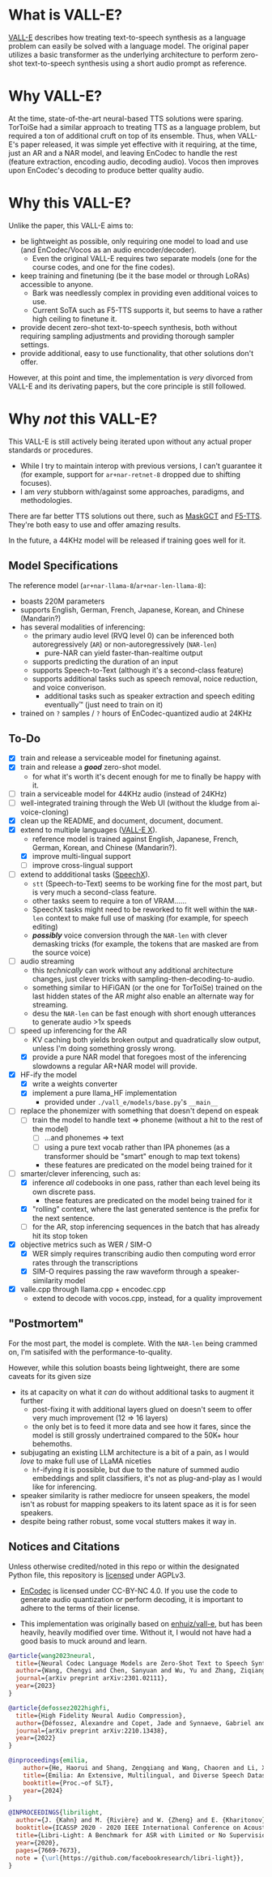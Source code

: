 # What is VALL-E?

[VALL-E](https://arxiv.org/abs/2301.02111) describes how treating text-to-speech synthesis as a language problem can easily be solved with a language model. The original paper utilizes a basic transformer as the underlying architecture to perform zero-shot text-to-speech synthesis using a short audio prompt as reference.

# Why VALL-E?

At the time, state-of-the-art neural-based TTS solutions were sparing. TorToiSe had a similar approach to treating TTS as a language problem, but required a ton of additional cruft on top of its ensemble. Thus, when VALL-E's paper released, it was simple yet effective with it requiring, at the time, just an AR and a NAR model, and leaving EnCodec to handle the rest (feature extraction, encoding audio, decoding audio). Vocos then improves upon EnCodec's decoding to produce better quality audio.

# Why this VALL-E?

Unlike the paper, this VALL-E aims to:
* be lightweight as possible, only requiring one model to load and use (and EnCodec/Vocos as an audio encoder/decoder).
	+ Even the original VALL-E requires two separate models (one for the course codes, and one for the fine codes).
* keep training and finetuning (be it the base model or through LoRAs) accessible to anyone.
	+ Bark was needlessly complex in providing even additional voices to use.
	+ Current SoTA such as F5-TTS supports it, but seems to have a rather high ceiling to finetune it. 
* provide decent zero-shot text-to-speech synthesis, both without requiring sampling adjustments and providing thorough sampler settings.
* provide additional, easy to use functionality, that other solutions don't offer.

However, at this point and time, the implementation is *very* divorced from VALL-E and its derivating papers, but the core principle is still followed.

# Why *not* this VALL-E?

This VALL-E is still actively being iterated upon without any actual proper standards or procedures.
* While I try to maintain interop with previous versions, I can't guarantee it (for example, support for `ar+nar-retnet-8` dropped due to shifting focuses).
* I am *very* stubborn with/against some approaches, paradigms, and methodologies.

There are far better TTS solutions out there, such as [MaskGCT](https://github.com/open-mmlab/Amphion/tree/main/models/tts/maskgct) and [F5-TTS](https://github.com/SWivid/F5-TTS). They're both easy to use and offer amazing results.

In the future, a 44KHz model will be released if training goes well for it.

## Model Specifications

The reference model (`ar+nar-llama-8`/`ar+nar-len-llama-8`):
* boasts 220M parameters
* supports English, German, French, Japanese, Korean, and Chinese (Mandarin?)
* has several modalities of inferencing:
  * the primary audio level (RVQ level 0) can be inferenced both autoregressively (`AR`) or non-autoregressively (`NAR-len`)
    * pure-NAR can yield faster-than-realtime output
  * supports predicting the duration of an input
  * supports Speech-to-Text (although it's a second-class feature)
  * supports additional tasks such as speech removal, noice reduction, and voice converison.
    * additional tasks such as speaker extraction and speech editing eventually™ (just need to train on it)
* trained on `?` samples / `?` hours of EnCodec-quantized audio at 24KHz

## To-Do

* [x] train and release a serviceable model for finetuning against.
* [x] train and release a ***good*** zero-shot model.
  - for what it's worth it's decent enough for me to finally be happy with it.
* [ ] train a serviceable model for 44KHz audio (instead of 24KHz)
* [ ] well-integrated training through the Web UI (without the kludge from ai-voice-cloning)
* [x] clean up the README, and document, document, document.
* [x] extend to multiple languages ([VALL-E X](https://arxiv.org/abs/2303.03926)).
  - reference model is trained against English, Japanese, French, German, Korean, and Chinese (Mandarin?).
  - [x] improve multi-lingual support
  - [ ] improve cross-lingual support
* [ ] extend to addditional tasks ([SpeechX](https://arxiv.org/abs/2308.06873)).
  - `stt` (Speech-to-Text) seems to be working fine for the most part, but is very much a second-class feature.
  - other tasks seem to require a ton of VRAM......
  - SpeechX tasks might need to be reworked to fit well within the `NAR-len` context to make full use of masking (for example, for speech editing)
  - ***possibly*** voice conversion through the `NAR-len` with clever demasking tricks (for example, the tokens that are masked are from the source voice)
* [ ] audio streaming
  - this *technically* can work without any additional architecture changes, just clever tricks with sampling-then-decoding-to-audio.
  - something similar to HiFiGAN (or the one for TorToiSe) trained on the last hidden states of the AR *might* also enable an alternate way for streaming.
  - desu the `NAR-len` can be fast enough with short enough utterances to generate audio >1x speeds
* [ ] speed up inferencing for the AR
  - KV caching both yields broken output and quadratically slow output, unless I'm doing something grossly wrong.
  * [x] provide a pure NAR model that foregoes most of the inferencing slowdowns a regular AR+NAR model will provide.
* [x] HF-ify the model
  * [x] write a weights converter
  * [x] implement a pure llama_HF implementation
    * provided under `./vall_e/models/base.py`'s `__main__`
* [ ] replace the phonemizer with something that doesn't depend on espeak
  * [ ] train the model to handle text => phoneme (without a hit to the rest of the model)
    * [ ] ...and phonemes => text
    * [ ] using a pure text vocab rather than IPA phonemes (as a transformer should be "smart" enough to map text tokens)
    * these features are predicated on the model being trained for it
* [ ] smarter/clever inferencing, such as:
  * [x] inference *all* codebooks in one pass, rather than each level being its own discrete pass.
      * these features are predicated on the model being trained for it
  * [x] "rolling" context, where the last generated sentence is the prefix for the next sentence.
  * [ ] for the AR, stop inferencing sequences in the batch that has already hit its stop token
* [x] objective metrics such as WER / SIM-O
  * [x] WER simply requires transcribing audio then computing word error rates through the transcriptions
  * [x] SIM-O requires passing the raw waveform through a speaker-similarity model
* [x] valle.cpp through llama.cpp + encodec.cpp
  * extend to decode with vocos.cpp, instead, for a quality improvement

## "Postmortem"

For the most part, the model is complete. With the `NAR-len` being crammed on, I'm satisifed with the performance-to-quality.

However, while this solution boasts being lightweight, there are some caveats for its given size
* its at capacity on what it *can* do without additional tasks to augment it further
  * post-fixing it with additional layers glued on doesn't seem to offer very much improvement (12 => 16 layers)
  * the only bet is to feed it more data and see how it fares, since the model is still grossly undertrained compared to the 50K+ hour behemoths.
* subjugating an existing LLM architecture is a bit of a pain, as I would *love* to make full use of LLaMA niceties
  * `hf`-ifying it is possible, but due to the nature of summed audio embeddings and split classifiers, it's not as plug-and-play as I would like for inferencing.
* speaker similarity is rather mediocre for unseen speakers, the model isn't as robust for mapping speakers to its latent space as it is for seen speakers.
* despite being rather robust, some vocal stutters makes it way in.

## Notices and Citations

Unless otherwise credited/noted in this repo or within the designated Python file, this repository is [licensed](/LICENSE) under AGPLv3.

- [EnCodec](https://github.com/facebookresearch/encodec) is licensed under CC-BY-NC 4.0. If you use the code to generate audio quantization or perform decoding, it is important to adhere to the terms of their license.

- This implementation was originally based on [enhuiz/vall-e](https://github.com/enhuiz/vall-e), but has been heavily, heavily modified over time. Without it, I would not have had a good basis to muck around and learn.

```bibtex
@article{wang2023neural,
  title={Neural Codec Language Models are Zero-Shot Text to Speech Synthesizers},
  author={Wang, Chengyi and Chen, Sanyuan and Wu, Yu and Zhang, Ziqiang and Zhou, Long and Liu, Shujie and Chen, Zhuo and Liu, Yanqing and Wang, Huaming and Li, Jinyu and others},
  journal={arXiv preprint arXiv:2301.02111},
  year={2023}
}
```

```bibtex
@article{defossez2022highfi,
  title={High Fidelity Neural Audio Compression},
  author={Défossez, Alexandre and Copet, Jade and Synnaeve, Gabriel and Adi, Yossi},
  journal={arXiv preprint arXiv:2210.13438},
  year={2022}
}
```

```bibtex
@inproceedings{emilia,
    author={He, Haorui and Shang, Zengqiang and Wang, Chaoren and Li, Xuyuan and Gu, Yicheng and Hua, Hua and Liu, Liwei and Yang, Chen and Li, Jiaqi and Shi, Peiyang and Wang, Yuancheng and Chen, Kai and Zhang, Pengyuan and Wu, Zhizheng},
    title={Emilia: An Extensive, Multilingual, and Diverse Speech Dataset for Large-Scale Speech Generation},
    booktitle={Proc.~of SLT},
    year={2024}
}
```

```bibtex
@INPROCEEDINGS{librilight,
  author={J. {Kahn} and M. {Rivière} and W. {Zheng} and E. {Kharitonov} and Q. {Xu} and P. E. {Mazaré} and J. {Karadayi} and V. {Liptchinsky} and R. {Collobert} and C. {Fuegen} and T. {Likhomanenko} and G. {Synnaeve} and A. {Joulin} and A. {Mohamed} and E. {Dupoux}},
  booktitle={ICASSP 2020 - 2020 IEEE International Conference on Acoustics, Speech and Signal Processing (ICASSP)}, 
  title={Libri-Light: A Benchmark for ASR with Limited or No Supervision}, 
  year={2020},
  pages={7669-7673},
  note = {\url{https://github.com/facebookresearch/libri-light}},
}
```